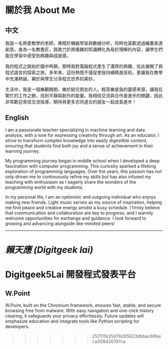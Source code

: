 # 關於我 About Me

## 中文

我是一名熱愛教學的老師，專精於機器學習與數據分析，同時也喜歡透過繪畫表達創意。身為一名教書匠，我致力於將複雜的知識轉化為易於理解的內容，讓學生們能在學習中感受到興趣與成就感。

我的程式之路始於國中時期，那時我對電腦程式產生了濃厚的興趣，從此展開了與程式語言的探索之旅。多年來，這份熱情不僅促使我持續精進技術，更讓我在教學中充滿熱誠，樂於與學生分享程式世界的美妙。

生活中，我是一個樂觀開朗、樂於結交朋友的人。輕音樂是我的靈感來源，讓我在繁忙的工作之餘，找到平靜與創作的能量。我相信交流與合作是進步的關鍵，因此非常歡迎來信交流指導，期待與更多志同道合的朋友一起成長進步！

## English

I am a passionate teacher specializing in machine learning and data analysis, with a love for expressing creativity through art. As an educator, I strive to transform complex knowledge into easily digestible content, ensuring that students find both joy and a sense of achievement in their learning journey.

My programming journey began in middle school when I developed a deep fascination with computer programming. This curiosity sparked a lifelong exploration of programming languages. Over the years, this passion has not only driven me to continuously refine my skills but has also infused my teaching with enthusiasm as I eagerly share the wonders of the programming world with my students.

In my personal life, I am an optimistic and outgoing individual who enjoys making new friends. Light music serves as my source of inspiration, helping me find peace and creative energy amidst a busy schedule. I firmly believe that communication and collaboration are key to progress, and I warmly welcome opportunities for exchange and guidance. I look forward to growing and advancing alongside like-minded peers!

---

*賴天應 (Digitgeek lai)*
=======
# Digitgeek5Lai 開發程式發表平台
## W.Point
W.Point, built on the Chromium framework, ensures fast, stable, and secure browsing free from malware. With easy navigation and one-click history clearing, it safeguards your privacy effortlessly. Future updates will emphasize education and integrate tools like Python scripting for developers.
>>>>>>> 257111b35d76d35623dbbac66beca308430197ca
